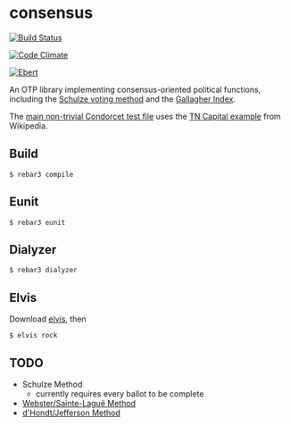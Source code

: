 # consensus

[![Build Status](https://semaphoreci.com/api/v1/kbaird/consensus/branches/master/badge.svg)](https://semaphoreci.com/kbaird/consensus)

[![Code Climate](https://codeclimate.com/github/kbaird/consensus/badges/gpa.svg)](https://codeclimate.com/github/kbaird/consensus)

[![Ebert](https://ebertapp.io/github/kbaird/consensus.svg)](https://ebertapp.io/github/kbaird/consensus)

An OTP library implementing consensus-oriented political functions, including the
[Schulze voting method](https://en.wikipedia.org/wiki/Schulze_method) and the
[Gallagher Index](https://en.wikipedia.org/wiki/Gallagher_Index).

The
[main non-trivial Condorcet test file](https://github.com/kbaird/schulze-vote-erlang/blob/master/test/tn_capital_test.erl)
uses the
[TN Capital example](https://en.wikipedia.org/wiki/Condorcet_method#Example:_Voting_on_the_location_of_Tennessee.27s_capital)
from Wikipedia.

## Build

    $ rebar3 compile

## Eunit

    $ rebar3 eunit

## Dialyzer

    $ rebar3 dialyzer

## Elvis

Download [elvis](https://github.com/inaka/elvis), then

    $ elvis rock

## TODO

- Schulze Method
  - currently requires every ballot to be complete
- [Webster/Sainte-Laguë Method](https://en.wikipedia.org/wiki/Webster/Sainte-Lagu%C3%AB_method#Description_of_the_method)
- [d'Hondt/Jefferson Method](https://en.wikipedia.org/wiki/D%27Hondt_method)
